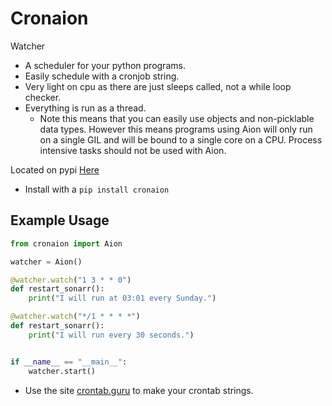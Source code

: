 # Cronaion

Watcher

* A scheduler for your python programs.
* Easily schedule with a cronjob string.
* Very light on cpu as there are just sleeps called, not a while loop checker.
* Everything is run as a thread.
  * Note this means that you can easily use objects and non-picklable data types. However this means programs using Aion will only run on a single GIL and will be bound to a single core on a CPU. Process intensive tasks should not be used with Aion.

Located on pypi [Here](https://pypi.org/project/cronaion/)

* Install with a `pip install cronaion`

## Example Usage

```python
from cronaion import Aion

watcher = Aion()

@watcher.watch("1 3 * * 0")
def restart_sonarr():
    print("I will run at 03:01 every Sunday.")

@watcher.watch("*/1 * * * *")
def restart_sonarr():
    print("I will run every 30 seconds.")


if __name__ == "__main__":
    watcher.start()
```
* Use the site [crontab.guru](https://crontab.guru/) to make your crontab strings.
